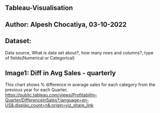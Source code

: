 ## Tableau-Visualisation
## Author: Alpesh Chocatiya, 03-10-2022
## Dataset:
Data source, What is data set about?, how many rows and columns?, type of fields(Numerical or Categorical)
## Image1: Diff in Avg Sales - quarterly
This chart shows % difference in average sales for each category from the previous year for each Quarter.
https://public.tableau.com/views/Profitability-Quarter/DifferenceinSales?:language=en-US&:display_count=n&:origin=viz_share_link
